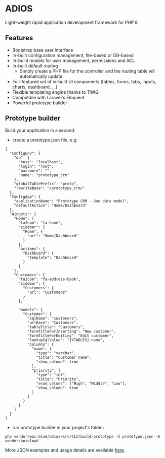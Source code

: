 # ADIOS

Light-weight rapid application development framework for PHP 8

## Features

  * Bootstrap base user interface
  * In-built configuration management, file-based or DB-based
  * In-build models for user management, permissions and ACL
  * In-built default routing
    * Simply create a PHP file for the controller and the routing table will automatically update
  * Full-featured set of in-built UI components (tables, forms, tabs, inputs, charts, dashboard, ...)
  * Flexible templating engine thanks to TWIG
  * Compatible with Laravel's Eloquent
  * Powerful prototype builder

## Prototype builder

Build your application in a second:

  * create a prototype.json file, e.g:

```
{
  "ConfigEnv": {
    "db": {
      "host": "localhost",
      "login": "root",
      "password": "",
      "name": "prototype_crm"
    },
    "globalTablePrefix": "proto",
    "rewriteBase": "/prototype_crm/"
  },
  "ConfigApp": {
    "applicationName": "Prototype CRM - One data model",
    "defaultAction": "Home/Dashboard"
  },
  "Widgets": {
    "Home": {
      "faIcon": "fa-home",
      "sidebar": {
        "Home": {
          "url": "Home/Dashboard"
        }
      },
      "actions": {
        "Dashboard": {
          "template": "Dashboard"
        }
      }
    },
    "Customers": {
      "faIcon": "fa-address-book",
      "sidebar": {
        "Customers": {
          "url": "Customers"
        }
      },

      "models": {
        "Customer": {
          "sqlName": "customers",
          "urlBase": "Customers",
          "tableTitle": "Customers",
          "formTitleForInserting": "New customer",
          "formTitleForEditing": "Edit customer",
          "lookupSqlValue": "{%TABLE%}.name",
          "columns": {
            "name": {
              "type": "varchar",
              "title": "Customer name",
              "show_column": true
            },
            "priority": {
              "type": "int",
              "title": "Priority",
              "enum_values": ["High", "Middle", "Low"],
              "show_column": true
            }
          }
        }
      }
    }
  }
}
```

  * run prototype builder in your project's folder:

```
php vendor/wai-blue/adios/src/CLI/build-prototype -I prototype.json -A vendor/autoload
```

More JSON examples and usage details are available [here](docs/Prototype/user-guide.md).